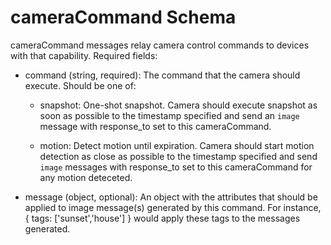 # cameraCommand Schema

cameraCommand messages relay camera control commands to devices with that capability.  Required fields:

* command (string, required): The command that the camera should execute. Should be one of:

    * snapshot: One-shot snapshot.  Camera should execute snapshot as soon as possible to the timestamp specified and send an `image` message with response_to set to this cameraCommand.

    * motion: Detect motion until expiration. Camera should start motion detection as close as possible to the timestamp specified and send `image` messages with response_to set to this cameraCommand for any motion deteceted.
    
* message (object, optional): An object with the attributes that should be applied to image message(s) generated by this command. For instance, { tags: ['sunset','house'] } would apply these tags to the messages generated.